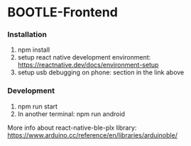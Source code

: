 # BOOTLE-Frontend

### Installation
1. npm install
2. setup react native development environment: https://reactnative.dev/docs/environment-setup
3. setup usb debugging on phone: <Preparing the Android device> section in the link above

### Development
1. npm run start
2. In another terminal: npm run android


More info about react-native-ble-plx library: https://www.arduino.cc/reference/en/libraries/arduinoble/
